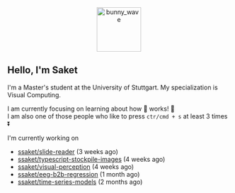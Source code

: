 <div align='center'>
<img src=https://media.giphy.com/media/3o7TKMt1VVNkHV2PaE/giphy.gif alt="bunny_wave" width="100px"/>
</div>

## Hello, I'm Saket

I'm a Master's student at the University of Stuttgart. My specialization is Visual Computing.

I am currently focusing on learning about how :brain: works! :exploding_head:\
I am also one of those people who like to press `ctr/cmd + s` at least 3 times :arrow_double_down:


I'm currently working on

- [ssaket/slide-reader](https://github.com/ssaket/slide-reader) (3 weeks ago)
- [ssaket/typescript-stockpile-images](https://github.com/ssaket/typescript-stockpile-images) (4 weeks ago)
- [ssaket/visual-perception](https://github.com/ssaket/visual-perception) (4 weeks ago)
- [ssaket/eeg-b2b-regression](https://github.com/ssaket/eeg-b2b-regression) (1 month ago)
- [ssaket/time-series-models](https://github.com/ssaket/time-series-models) (2 months ago)

